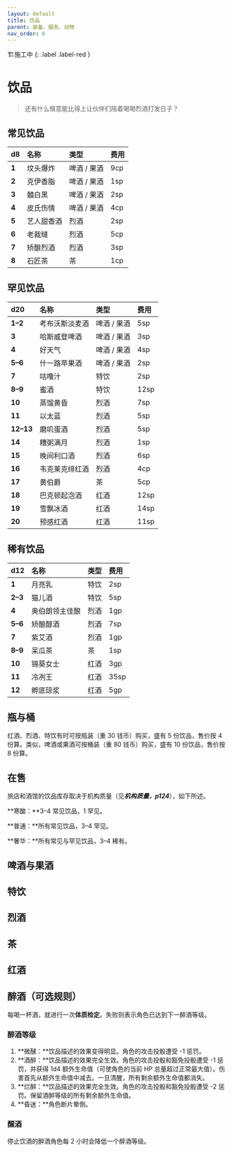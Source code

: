 ```yaml
---
layout: default
title: 饮品
parent: 装备、服务、动物
nav_order: 6
---
```


🏗️施工中
{: .label .label-red }

# 饮品

> 还有什么惬意能比得上让伙伴们陪着喝喝烈酒打发日子？

## 常见饮品

| **d8** | **名称**   | **类型**    | **费用** |
| :----- | :--------- | :---------- | :------- |
| **1**  | 坟头爆炸   | 啤酒 / 果酒 | 9cp      |
| **2**  | 克伊香脂   | 啤酒 / 果酒 | 1sp      |
| **3**  | 髓白黑     | 啤酒 / 果酒 | 2sp      |
| **4**  | 皮氏伤情   | 啤酒 / 果酒 | 4cp      |
| **5**  | 艺人甜香酒 | 烈酒        | 2sp      |
| **6**  | 老裁缝     | 烈酒        | 5cp      |
| **7**  | 矫酿烈酒   | 烈酒        | 3sp      |
| **8**  | 石匠茶     | 茶          | 1cp      |

## 罕见饮品

| **d20**   | **名称**          | **类型**    | **费用** |
| :-------- | :---------------- | :---------- | :------- |
| **1–2**   | 考布沃斯淡麦酒    | 啤酒 / 果酒 | 5sp      |
| **3**     | 哈斯威登啤酒      | 啤酒 / 果酒 | 3sp      |
| **4**     | 好天气            | 啤酒 / 果酒 | 4sp      |
| **5–6**   | 什一路苹果酒      | 啤酒 / 果酒 | 2sp      |
| **7**     | 咕噜汁            | 特饮        | 2sp      |
| **8–9**   | 蜜酒              | 特饮        | 12sp     |
| **10**    | 蒸馏黄昏          | 烈酒        | 7sp      |
| **11**    | 以太蓝            | 烈酒        | 5sp      |
| **12–13** | 磨叽蛋酒          | 烈酒        | 5sp      |
| **14**    | 糟粥满月          | 烈酒        | 1sp      |
| **15**    | 晚间利口酒        | 烈酒        | 6sp      |
| **16**    | 韦克莱克绯红酒    | 烈酒        | 4cp      |
| **17**    | 黄伯爵            | 茶          | 5cp      |
| **18**    | 巴克顿起泡酒      | 红酒        | 12sp     |
| **19**    | 雪飘冰酒          | 红酒        | 14sp     |
| **20**    | 预感红酒          | 红酒        | 11sp     |

## 稀有饮品

| **d12** | **名称**       | **类型** | **费用** |
| :------ | :------------- | :------- | :------- |
| **1**   | 月亮乳         | 特饮     | 2sp      |
| **2–3** | 猫儿酒         | 特饮     | 5sp      |
| **4**   | 奥伯朗领主佳酿 | 烈酒     | 1gp      |
| **5–6** | 矫酿醇酒       | 烈酒     | 7sp      |
| **7**   | 紫艾酒         | 烈酒     | 1gp      |
| **8–9** | 呆瓜茶         | 茶       | 1sp      |
| **10**  | 锦葵女士       | 红酒     | 3gp      |
| **11**  | 冷冽王         | 红酒     | 35sp     |
| **12**  | 孵底琼浆       | 红酒     | 5gp      |

## 瓶与桶

红酒、烈酒、特饮有时可按瓶装（重 30 钱币）购买，盛有 5 份饮品，售价按 4 份算。类似，啤酒或果酒可按桶装（重 80 钱币）购买，盛有 10 份饮品，售价按 8 份算。

## 在售

旅店和酒馆的饮品库存取决于机构质量（见***机构质量，p124***），如下所述。

**寒酸：**3–4 常见饮品，1 罕见。

**普通：**所有常见饮品，3–4 罕见。

**奢华：**所有常见与罕见饮品，3–4 稀有。

## 啤酒与果酒

## 特饮

## 烈酒

## 茶

## 红酒

## 醉酒（可选规则）

每喝一杯酒，就进行一次**体质检定**。失败则表示角色已达到下一醉酒等级。

### 醉酒等级

1. **微醺：**饮品描述的效果变得明显。角色的攻击投骰遭受 -1 惩罚。
2. **酒醉：**饮品描述的效果完全生效。角色的攻击投骰和豁免投骰遭受 -1 惩罚，并获得 1d4 额外生命值（可使角色的当前 HP 总量超过正常最大值）。伤害首先从额外生命值中减去。一旦清醒，所有剩余额外生命值都消失。
3. **烂醉：**饮品描述的效果完全生效。角色的攻击投骰和豁免投骰遭受 -2 惩罚。保留酒醉等级的所有剩余额外生命值。
4. **昏迷：**角色断片晕倒。

### 醒酒

停止饮酒的醉酒角色每 2 小时会降低一个醉酒等级。
